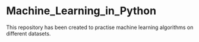 # Machine_Learning_in_Python
This repository has been created to practise machine learning algorithms on different datasets.
